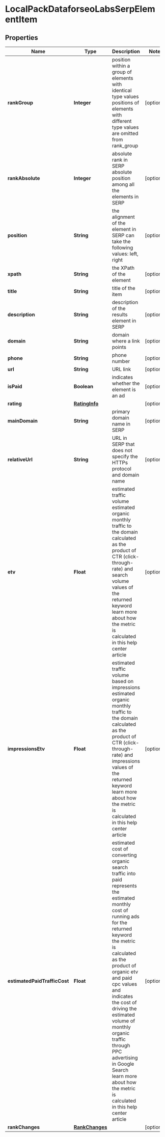 

# LocalPackDataforseoLabsSerpElementItem


## Properties

| Name | Type | Description | Notes |
|------------ | ------------- | ------------- | -------------|
|**rankGroup** | **Integer** | position within a group of elements with identical type values positions of elements with different type values are omitted from rank_group |  [optional] |
|**rankAbsolute** | **Integer** | absolute rank in SERP absolute position among all the elements in SERP |  [optional] |
|**position** | **String** | the alignment of the element in SERP can take the following values: left, right |  [optional] |
|**xpath** | **String** | the XPath of the element |  [optional] |
|**title** | **String** | title of the item |  [optional] |
|**description** | **String** | description of the results element in SERP |  [optional] |
|**domain** | **String** | domain where a link points |  [optional] |
|**phone** | **String** | phone number |  [optional] |
|**url** | **String** | URL link |  [optional] |
|**isPaid** | **Boolean** | indicates whether the element is an ad |  [optional] |
|**rating** | [**RatingInfo**](RatingInfo.md) |  |  [optional] |
|**mainDomain** | **String** | primary domain name in SERP |  [optional] |
|**relativeUrl** | **String** | URL in SERP that does not specify the HTTPs protocol and domain name |  [optional] |
|**etv** | **Float** | estimated traffic volume estimated organic monthly traffic to the domain calculated as the product of CTR (click-through-rate) and search volume values of the returned keyword learn more about how the metric is calculated in this help center article |  [optional] |
|**impressionsEtv** | **Float** | estimated traffic volume based on impressions estimated organic monthly traffic to the domain calculated as the product of CTR (click-through-rate) and impressions values of the returned keyword learn more about how the metric is calculated in this help center article |  [optional] |
|**estimatedPaidTrafficCost** | **Float** | estimated cost of converting organic search traffic into paid represents the estimated monthly cost of running ads for the returned keyword the metric is calculated as the product of organic etv and paid cpc values and indicates the cost of driving the estimated volume of monthly organic traffic through PPC advertising in Google Search learn more about how the metric is calculated in this help center article |  [optional] |
|**rankChanges** | [**RankChanges**](RankChanges.md) |  |  [optional] |



